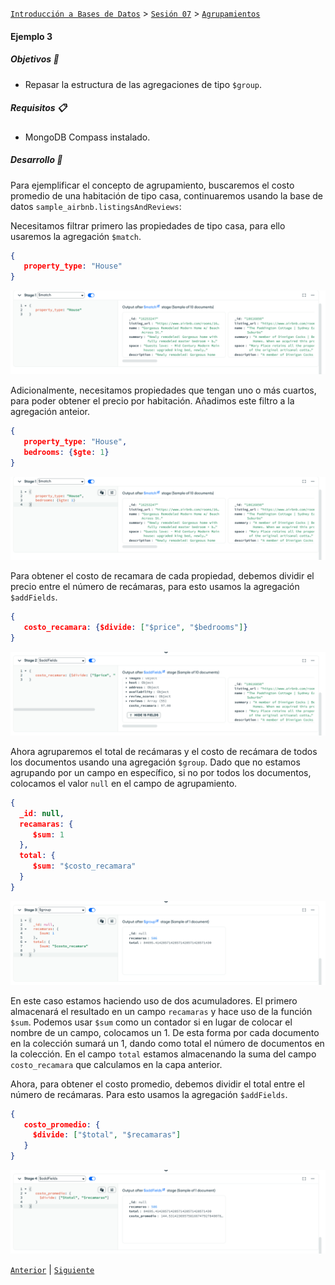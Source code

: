 [`Introducción a Bases de Datos`](../../../README.md) > [`Sesión 07`](../../README.md) > [`Agrupamientos`](../README.md)

#### Ejemplo 3

##### Objetivos 🎯

- Repasar la estructura de las agregaciones de tipo `$group`.

##### Requisitos 📋

- MongoDB Compass instalado.

##### Desarrollo 🚀

Para ejemplificar el concepto de agrupamiento, buscaremos  el costo promedio de una habitación de tipo casa, continuaremos usando la base de datos `sample_airbnb.listingsAndReviews`:
   
Necesitamos filtrar primero las propiedades de tipo casa, para ello usaremos la agregación `$match`.

   ```json
   {
      property_type: "House"
   }
   ```
   
   ![imagen](../../imagenes/img08.png)
   
Adicionalmente, necesitamos propiedades que tengan uno o más cuartos, para poder obtener el precio por habitación. Añadimos este filtro a la agregación anteior.
   
   ```json
   {
      property_type: "House",
      bedrooms: {$gte: 1}
   }
   ```
   
   ![imagen](../../imagenes/img09.png)
   
Para obtener el costo de recamara de cada propiedad, debemos dividir el precio entre el número de recámaras, para esto usamos la agregación `$addFields`.
   
   ```json
   {
      costo_recamara: {$divide: ["$price", "$bedrooms"]}
   }
   ```
   
   ![imagen](../../imagenes/img10.png)
   
Ahora agruparemos el total de recámaras y el costo de recámara de todos los documentos usando una agregación `$group`. Dado que no estamos agrupando por un campo en específico, si no por todos los documentos, colocamos el valor `null` en el campo de agrupamiento.
   
   ```json
   {
     _id: null,
     recamaras: {
        $sum: 1
     },
     total: {
        $sum: "$costo_recamara"
     }
   }
   ```
   
   ![imagen](../../imagenes/img11.png)
   
En este caso estamos haciendo uso de dos acumuladores. El primero almacenará el resultado en un campo `recamaras` y hace uso de la función `$sum`. Podemos usar `$sum` como un contador si en lugar de colocar el nombre de un campo, colocamos un 1. De esta forma por cada documento en la colección sumará un 1, dando como total el número de documentos en la colección. En el campo `total` estamos almacenando la suma del campo `costo_recamara` que calculamos en la capa anterior.
   
Ahora, para obtener el costo promedio, debemos dividir el total entre el número de recámaras. Para esto usamos la agregación `$addFields`.
   
   ```json
   {
      costo_promedio: {
        $divide: ["$total", "$recamaras"]
      }
   }
   ```
   
   ![imagen](../../imagenes/img12.png)

[`Anterior`](../README.md) | [`Siguiente`](../reto03/README.md)
